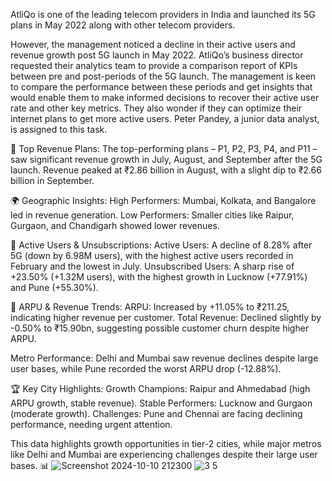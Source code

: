 AtliQo is one of the leading telecom providers in India and launched its 5G plans in May 2022 along with other telecom providers.

However, the management noticed a decline in their active users and revenue growth post 5G launch in May 2022. AtliQo’s business director requested their analytics team to provide a comparison report of KPIs between pre and post-periods of the 5G launch. The management is keen to compare the performance between these periods and get insights that would enable them to make informed decisions to recover their active user rate and other key metrics. They also wonder if they can optimize their internet plans to get more active users.  Peter Pandey, a junior data analyst, is assigned to this task.

🌟 Top Revenue Plans:
The top-performing plans – P1, P2, P3, P4, and P11 – saw significant revenue growth in July, August, and September after the 5G launch. Revenue peaked at ₹2.86 billion in August, with a slight dip to ₹2.66 billion in September.

🌍 Geographic Insights: High Performers: Mumbai, Kolkata, and Bangalore led in revenue generation.
    Low Performers: Smaller cities like Raipur, Gurgaon, and Chandigarh showed lower revenues.

👥 Active Users & Unsubscriptions: Active Users: A decline of 8.28% after 5G (down by 6.98M users), with the highest active users recorded in February and the lowest in July.
    Unsubscribed Users: A sharp rise of +23.50% (+1.32M users), with the highest growth in Lucknow (+77.91%) and Pune (+55.30%).

💸 ARPU & Revenue Trends:
    ARPU: Increased by +11.05% to ₹211.25, indicating higher revenue per customer.
    Total Revenue: Declined slightly by -0.50% to ₹15.90bn, suggesting possible customer churn despite higher ARPU.
    
Metro Performance: Delhi and Mumbai saw revenue declines despite large user bases, while Pune recorded the worst ARPU drop (-12.88%).

🏆 Key City Highlights:
Growth Champions: Raipur and Ahmedabad (high ARPU growth, stable revenue).
Stable Performers: Lucknow and Gurgaon (moderate growth).
Challenges: Pune and Chennai are facing declining performance, needing urgent attention.

This data highlights growth opportunities in tier-2 cities, while major metros like Delhi and Mumbai are experiencing challenges despite their large user bases. 📊
![Screenshot 2024-10-10 212300](https://github.com/user-attachments/assets/661d0d4c-4a5d-4c15-aa1b-7ca8d173004a)
![3 5](https://github.com/user-attachments/assets/b4b1e48a-cef1-4570-9e85-1db11cbd00c9)
